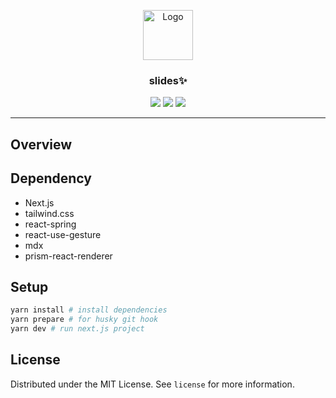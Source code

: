 <p align="center">
   <img src="https://cultofthepartyparrot.com/parrots/hd/parrot.gif" alt="Logo" height="80">
   <h3 align="center">slides✨</h3>
</p>
<p align="center">
  <img src="https://img.shields.io/github/workflow/status/maxam2017/0618/deploy?style=flat-square">
  <img src="https://img.shields.io/badge/language-typescript-blue?style=flat-square"/>
  <img src="https://img.shields.io/github/license/maxam2017/0618?style=flat-square"/>
</p>


---

## Overview


## Dependency
- Next.js
- tailwind.css
- react-spring
- react-use-gesture
- mdx
- prism-react-renderer

## Setup
```bash
yarn install # install dependencies
yarn prepare # for husky git hook
yarn dev # run next.js project
```

## License

Distributed under the MIT License. See `license` for more information.

